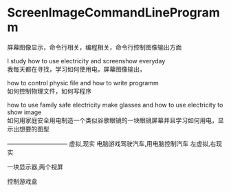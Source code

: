 # ScreenImageCommandLineProgramm
屏幕图像显示，命令行相关，编程相关，命令行控制图像输出方面


I study how to use electricity and screenshow everyday </br>
我每天都在寻找，学习如何使用电，屏幕图像输出，                </br>

how to control physic file and how to write programm   </br>
如何控制物理文件，如何写程序         </br>

how to use family safe electricity make glasses and how to use electricity to show image </br>
如何用家庭安全用电制造一个类似谷歌眼镜的一块眼镜屏幕并且学习如何用电，显示出想要的图型 </br>



——————————
虚拟,现实
电脑游戏驾驶汽车,用电脑控制汽车
左虚拟,右现实

一块显示器,两个视屏

控制游戏盒
